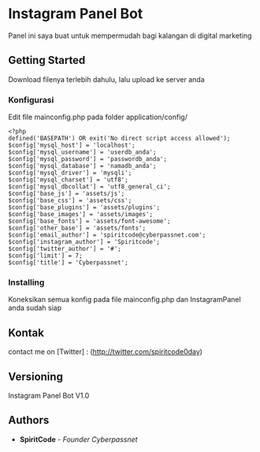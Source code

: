 # Instagram Panel Bot

Panel ini saya buat untuk mempermudah bagi kalangan di digital marketing

## Getting Started

Download filenya terlebih dahulu, lalu upload ke server anda

### Konfigurasi

Edit file mainconfig.php pada folder application/config/ 

```
<?php
defined('BASEPATH') OR exit('No direct script access allowed');
$config['mysql_host'] = 'localhost';
$config['mysql_username'] = 'userdb_anda';
$config['mysql_password'] = 'passwordb_anda';
$config['mysql_database'] = 'namadb_anda';
$config['mysql_driver'] = 'mysqli';
$config['mysql_charset'] = 'utf8';
$config['mysql_dbcollat'] = 'utf8_general_ci';
$config['base_js'] = 'assets/js';
$config['base_css'] = 'assets/css';
$config['base_plugins'] = 'assets/plugins';
$config['base_images'] = 'assets/images';
$config['base_fonts'] = 'assets/font-awesome';
$config['other_base'] = 'assets/fonts';
$config['email_author'] = 'spiritcode@cyberpassnet.com';
$config['instagram_author'] = 'Spiritcode';
$config['twitter_author'] = '#';
$config['limit'] = 7;
$config['title'] = 'Cyberpassnet';
```

### Installing

Koneksikan semua konfig pada file mainconfig.php dan InstagramPanel anda sudah siap

## Kontak

contact me on [Twitter] : (http://twitter.com/spiritcode0day)

## Versioning

Instagram Panel Bot V1.0

## Authors

* **SpiritCode** - *Founder Cyberpassnet* 
